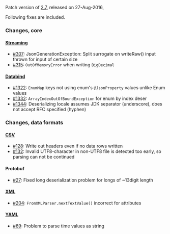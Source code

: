 Patch version of [2.7](Jackson-Release-2.7), released on 27-Aug-2016,

Following fixes are included.

### Changes, core

#### [Streaming](../../jackson-core)

* [#307](../../jackson-core/issues/307): JsonGenerationException: Split surrogate on writeRaw() input thrown for input of certain size
* [#315](../../jackson-core/issues/315): `OutOfMemoryError` when writing `BigDecimal`

#### [Databind](../../jackson-databind/)

* [#1322](../../jackson-databind/1322): `EnumMap` keys not using enum's `@JsonProperty` values unlike Enum values
* [#1332](../../jackson-databind/1332): `ArrayIndexOutOfBoundException` for enum by index deser
* [#1344](../../jackson-databind/1344): Deserializing locale assumes JDK separator (underscore), does not accept RFC specified (hyphen)

### Changes, data formats

#### [CSV](../../jackson-dataformat-csv)

* [#128](../../jackson-dataformat-csv/issues/128): Write out headers even if no data rows written
* [#132](../../jackson-dataformat-csv/issues/132): Invalid UTF8-character in non-UTF8 file is detected too early, so parsing can not be continued

#### Protobuf

* [#27](https://github.com/FasterXML/jackson-dataformats-binary/pull/27): Fixed long deserialization problem for longs of ~13digit length

#### [XML](../../jackson-dataformat-xml)

* [#204](../../jackson-dataformat-xml/issues/204): `FromXMLParser.nextTextValue()` incorrect for attributes

#### [YAML](../../jackson-dataformat-yaml)

* [#69](../../jackson-dataformat-yaml/issues/69): Problem to parse time values as string
